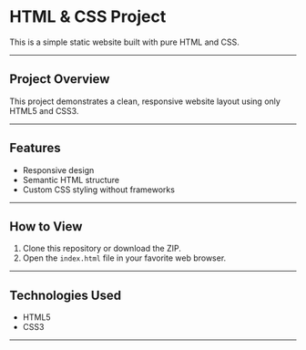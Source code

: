 # HTML & CSS Project

This is a simple static website built with pure HTML and CSS.

---

## Project Overview

This project demonstrates a clean, responsive website layout using only HTML5 and CSS3.

---

## Features

- Responsive design
- Semantic HTML structure
- Custom CSS styling without frameworks

---

## How to View

1. Clone this repository or download the ZIP.
2. Open the `index.html` file in your favorite web browser.

---

## Technologies Used

- HTML5
- CSS3

---

